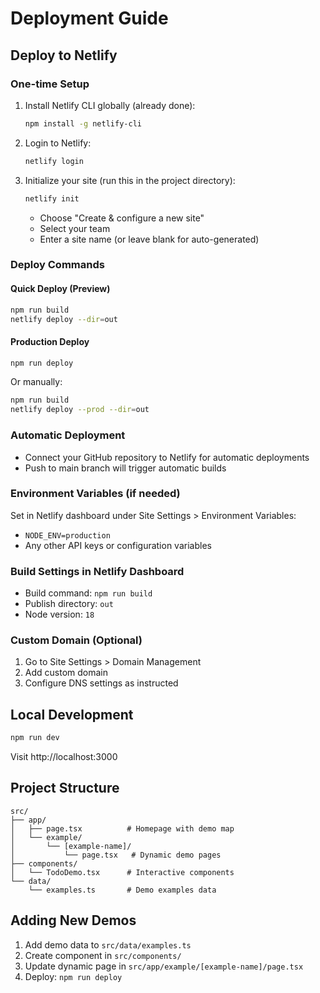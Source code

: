 # Deployment Guide

## Deploy to Netlify

### One-time Setup
1. Install Netlify CLI globally (already done):
   ```bash
   npm install -g netlify-cli
   ```

2. Login to Netlify:
   ```bash
   netlify login
   ```

3. Initialize your site (run this in the project directory):
   ```bash
   netlify init
   ```
   - Choose "Create & configure a new site"
   - Select your team
   - Enter a site name (or leave blank for auto-generated)

### Deploy Commands

#### Quick Deploy (Preview)
```bash
npm run build
netlify deploy --dir=out
```

#### Production Deploy
```bash
npm run deploy
```

Or manually:
```bash
npm run build
netlify deploy --prod --dir=out
```

### Automatic Deployment
- Connect your GitHub repository to Netlify for automatic deployments
- Push to main branch will trigger automatic builds

### Environment Variables (if needed)
Set in Netlify dashboard under Site Settings > Environment Variables:
- `NODE_ENV=production`
- Any other API keys or configuration variables

### Build Settings in Netlify Dashboard
- Build command: `npm run build`
- Publish directory: `out`
- Node version: `18`

### Custom Domain (Optional)
1. Go to Site Settings > Domain Management
2. Add custom domain
3. Configure DNS settings as instructed

## Local Development

```bash
npm run dev
```

Visit http://localhost:3000

## Project Structure

```
src/
├── app/
│   ├── page.tsx          # Homepage with demo map
│   └── example/
│       └── [example-name]/
│           └── page.tsx   # Dynamic demo pages
├── components/
│   └── TodoDemo.tsx      # Interactive components
└── data/
    └── examples.ts       # Demo examples data
```

## Adding New Demos

1. Add demo data to `src/data/examples.ts`
2. Create component in `src/components/`
3. Update dynamic page in `src/app/example/[example-name]/page.tsx`
4. Deploy: `npm run deploy`